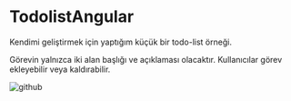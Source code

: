 # TodolistAngular
 Kendimi geliştirmek için yaptığım küçük bir todo-list örneği. 
 
Görevin yalnızca iki alan başlığı ve açıklaması olacaktır. Kullanıcılar görev ekleyebilir veya kaldırabilir.

 ![github](![angularo](https://user-images.githubusercontent.com/65899853/166148112-0f4e77ae-a111-465e-a634-b77ed07287f9.PNG)
)







